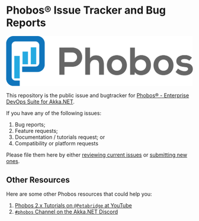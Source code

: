 # Phobos® Issue Tracker and Bug Reports

![Phobos® logo](phobos_logo.png)

This repository is the public issue and bugtracker for [Phobos® - Enterprise DevOps Suite for Akka.NET](https://phobos.petabridge.com/).

If you have any of the following issues:

1. Bug reports;
2. Feature requests;
3. Documentation / tutorials request; or
4. Compatibility or platform requests

Please file them here by either [reviewing current issues](https://github.com/petabridge/phobos-issues/issues) or [submitting new ones](https://github.com/petabridge/phobos-issues/issues/new).

## Other Resources
Here are some other Phobos resources that could help you:

1. [Phobos 2.x Tutorials on `@Petabridge` at YouTube](https://www.youtube.com/watch?v=PoStol12GZA&list=PLsYDwCTwskWdf0U0yxjF2QT3jONk_MhYl)
2. [`#phobos` Channel on the Akka.NET Discord](https://discord.gg/x7VNEeFPN7)
